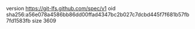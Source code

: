 version https://git-lfs.github.com/spec/v1
oid sha256:a56e078a4586bb86dd00ffad4347bc2b027c7dcbd445f7f681b57fb7fd1583fb
size 3609
